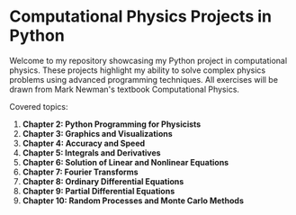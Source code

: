# Computational Physics Projects in Python

Welcome to my repository showcasing my Python project in computational physics. These projects highlight my ability to solve complex physics problems using advanced programming techniques.
All exercises will be drawn from Mark Newman's textbook Computational Physics. 

Covered topics: 

1. **Chapter 2: Python Programming for Physicists**
2. **Chapter 3: Graphics and Visualizations**
3. **Chapter 4: Accuracy and Speed**
4. **Chapter 5: Integrals and Derivatives**
5. **Chapter 6: Solution of Linear and Nonlinear Equations**
6. **Chapter 7: Fourier Transforms**
7. **Chapter 8: Ordinary Differential Equations**
8. **Chapter 9: Partial Differential Equations**
9. **Chapter 10: Random Processes and Monte Carlo Methods**
